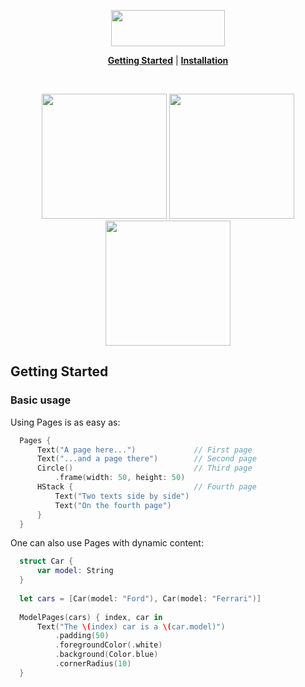 <p align="center">
  <img src="https://github.com/nachonavarro/PagesDemo/blob/master/Screenshots/banner.png" height=58 width=182/>
</p>
<p align="center">
    <strong><a href="#getting-started">Getting Started</a></strong> |
    <strong><a href="#installation">Installation</a></strong>
</p>

<br/>

<p align="middle">
  <img src="https://github.com/nachonavarro/PagesDemo/blob/master/Screenshots/art-demo.gif" data-canonical-src="https://github.com/nachonavarro/PagesDemo/blob/master/Screenshots/art-demo.gif" width="200"/>
        
  <img src="https://github.com/nachonavarro/PagesDemo/blob/master/Screenshots/onboarding-demo.gif" data-canonical-src="https://github.com/nachonavarro/PagesDemo/blob/master/Screenshots/onboarding-demo.gif" width="200"/>
  
  <img src="https://github.com/nachonavarro/PagesDemo/blob/master/Screenshots/shapes-demo.gif" data-canonical-src="https://github.com/nachonavarro/PagesDemo/blob/master/Screenshots/shapes-demo.gif" width="200"/>
</p>

## Getting Started

### Basic usage

Using Pages is as easy as:

```Swift
  Pages {
      Text("A page here...")             // First page
      Text("...and a page there")        // Second page
      Circle()                           // Third page
          .frame(width: 50, height: 50)
      HStack {                           // Fourth page
          Text("Two texts side by side")
          Text("On the fourth page")
      }
  }
```

One can also use Pages with dynamic content:

```Swift
  struct Car {
      var model: String
  }
  
  let cars = [Car(model: "Ford"), Car(model: "Ferrari")]
  
  ModelPages(cars) { index, car in
      Text("The \(index) car is a \(car.model)")
          .padding(50)
          .foregroundColor(.white)
          .background(Color.blue)
          .cornerRadius(10)
  }
```

